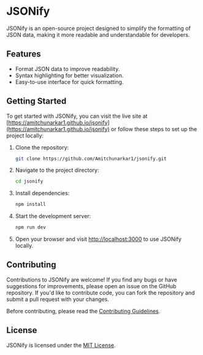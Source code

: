 # JSONify

JSONify is an open-source project designed to simplify the formatting of JSON data, making it more readable and understandable for developers.

## Features

- Format JSON data to improve readability.
- Syntax highlighting for better visualization.
- Easy-to-use interface for quick formatting.

## Getting Started

To get started with JSONify, you can visit the live site at [https://amitchunarkar1.github.io/jsonify](https://amitchunarkar1.github.io/jsonify) or follow these steps to set up the project locally:

1. Clone the repository:
   ```bash
   git clone https://github.com/Amitchunarkar1/jsonify.git
   ```

2. Navigate to the project directory:
   ```bash
   cd jsonify
   ```

3. Install dependencies:
   ```bash
   npm install
   ```

4. Start the development server:
   ```bash
   npm run dev
   ```

5. Open your browser and visit [http://localhost:3000](http://localhost:3000) to use JSONify locally.

## Contributing

Contributions to JSONify are welcome! If you find any bugs or have suggestions for improvements, please open an issue on the GitHub repository. If you'd like to contribute code, you can fork the repository and submit a pull request with your changes.

Before contributing, please read the [Contributing Guidelines](CONTRIBUTING.md).

## License

JSONify is licensed under the [MIT License](LICENSE).
